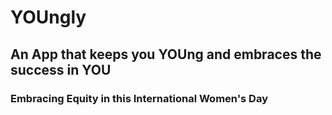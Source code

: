 # YOUngly
## An App that keeps you YOUng and embraces the success in YOU
### Embracing Equity in this International Women's Day

